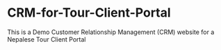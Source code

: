 # CRM-for-Tour-Client-Portal
This is a Demo Customer Relationship Management (CRM)  website for a Nepalese Tour Client Portal
